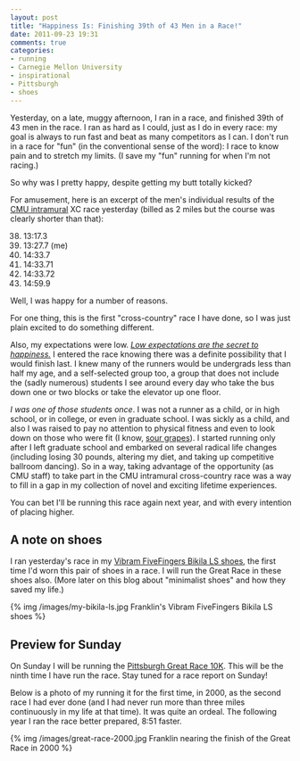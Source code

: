 ```yaml
---
layout: post
title: "Happiness Is: Finishing 39th of 43 Men in a Race!"
date: 2011-09-23 19:31
comments: true
categories:
- running
- Carnegie Mellon University
- inspirational
- Pittsburgh
- shoes
---
```


Yesterday, on a late, muggy afternoon, I ran in a race, and finished 39th of 43 men in the race. I ran as hard as I could, just as I do in every race: my goal is always to run fast and beat as many competitors as I can. I don't run in a race for "fun" (in the conventional sense of the word): I race to know pain and to stretch my limits. (I save my "fun" running for when I'm not racing.)

So why was I pretty happy, despite getting my butt totally kicked?

<!--more-->

For amusement, here is an excerpt of the men's individual results of the [CMU intramural](http://www.cmu.edu/athletics/recreation/intramurals/activities.html) XC race yesterday (billed as 2 miles but the course was clearly shorter than that): <ol start="38">
  <li>13:17.3</li>
  <li>13:27.7 (me)</li>
  <li>14:33.7</li>
  <li>14:33.71</li>
  <li>14:33.72</li>
  <li>14:59.9</li>
</ol>

Well, I was happy for a number of reasons.

For one thing, this is the first "cross-country" race I have done, so I was just plain excited to do something different.

Also, my expectations were low. [*Low expectations are the secret to happiness.*](http://www.ted.com/talks/barry_schwartz_on_the_paradox_of_choice.html) I entered the race knowing there was a definite possibility that I would finish last. I knew many of the runners would be undergrads less than half my age, and a self-selected group too, a group that does not include the (sadly numerous) students I see around every day who take the bus down one or two blocks or take the elevator up one floor.

*I was one of those students once*. I was not a runner as a child, or in high school, or in college, or even in graduate school. I was sickly as a child, and also I was raised to pay no attention to physical fitness and even to look down on those who were fit (I know, [sour grapes](http://en.wikipedia.org/wiki/Sour_grapes)). I started running only after I left graduate school and embarked on several radical life changes (including losing 30 pounds, altering my diet, and taking up competitive ballroom dancing). So in a way, taking advantage of the opportunity (as CMU staff) to take part in the CMU intramural cross-country race was a way to fill in a gap in my collection of novel and exciting lifetime experiences.

You can bet I'll be running this race again next year, and with every intention of placing higher.

A note on shoes
---------------

I ran yesterday's race in my [Vibram FiveFingers Bikila LS shoes](http://www.vibramfivefingers.com/products/Five-Fingers-BikilaLS-Mens.htm), the first time I'd worn this pair of shoes in a race. I will run the Great Race in these shoes also. (More later on this blog about "minimalist shoes" and how they saved my life.)

{% img /images/my-bikila-ls.jpg Franklin's Vibram FiveFingers Bikila LS shoes %}

Preview for Sunday
------------------

On Sunday I will be running the [Pittsburgh Great Race 10K](http://www.rungreatrace.com/). This will be the ninth time I have run the race. Stay tuned for a race report on Sunday!

Below is a photo of my running it for the first time, in 2000, as the second race I had ever done (and I had never run more than three miles continuously in my life at that time). It was quite an ordeal. The following year I ran the race better prepared, 8:51 faster.

{% img /images/great-race-2000.jpg Franklin nearing the finish of the Great Race in 2000 %}
